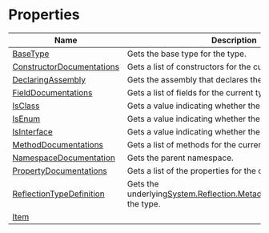 # Properties
|Name|Description|
|---|---|
|[BaseType](/docs/DotNetDocs/ObjectDocumentations/TypeDocumentation/Properties/BaseType.md)|Gets the base type for the type.|
|[ConstructorDocumentations](/docs/DotNetDocs/ObjectDocumentations/TypeDocumentation/Properties/ConstructorDocumentations.md)|Gets a list of constructors for the current type.|
|[DeclaringAssembly](/docs/DotNetDocs/ObjectDocumentations/TypeDocumentation/Properties/DeclaringAssembly.md)|Gets the assembly that declares the current type.|
|[FieldDocumentations](/docs/DotNetDocs/ObjectDocumentations/TypeDocumentation/Properties/FieldDocumentations.md)|Gets a list of fields for the current type.|
|[IsClass](/docs/DotNetDocs/ObjectDocumentations/TypeDocumentation/Properties/IsClass.md)|Gets a value indicating whether the type is a class.|
|[IsEnum](/docs/DotNetDocs/ObjectDocumentations/TypeDocumentation/Properties/IsEnum.md)|Gets a value indicating whether the type is a enum.|
|[IsInterface](/docs/DotNetDocs/ObjectDocumentations/TypeDocumentation/Properties/IsInterface.md)|Gets a value indicating whether the type is an interface.|
|[MethodDocumentations](/docs/DotNetDocs/ObjectDocumentations/TypeDocumentation/Properties/MethodDocumentations.md)|Gets a list of methods for the current type.|
|[NamespaceDocumentation](/docs/DotNetDocs/ObjectDocumentations/TypeDocumentation/Properties/NamespaceDocumentation.md)|Gets the parent namespace.|
|[PropertyDocumentations](/docs/DotNetDocs/ObjectDocumentations/TypeDocumentation/Properties/PropertyDocumentations.md)|Gets a list of the properties for the current type.|
|[ReflectionTypeDefinition](/docs/DotNetDocs/ObjectDocumentations/TypeDocumentation/Properties/ReflectionTypeDefinition.md)|Gets the underlying[System.Reflection.Metadata.TypeDefinition](https://www.google.com/search?q=System.Reflection.Metadata.TypeDefinition&btnI=)for the type.|
|[Item](/docs/DotNetDocs/ObjectDocumentations/TypeDocumentation/Properties/Item.md)||
